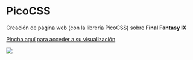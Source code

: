 # PicoCSS

Creación de página web (con la librería PicoCSS) sobre <strong>Final Fantasy IX</strong>

[Pincha aquí para acceder a su visualización](https://jcruz-8.github.io/)

<img src= "https://i1.wp.com/todasgamers.com/wp-content/uploads/2016/10/final-fantasy-ix.png?fit=1200%2C400">
